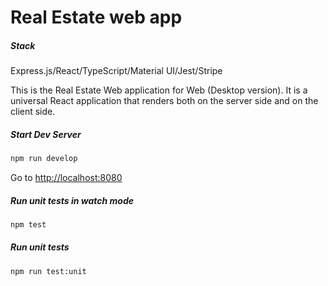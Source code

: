 # Real Estate web app

##### Stack

Express.js/React/TypeScript/Material UI/Jest/Stripe

This is the Real Estate Web application for Web (Desktop version). It is a universal React application that renders both on the server side and on the client side.

##### Start Dev Server

```bash
npm run develop
```

Go to [http://localhost:8080](http://localhost:8080)

##### Run unit tests in watch mode

```bash
npm test
```

##### Run unit tests

```bash
npm run test:unit
```
